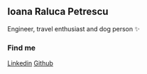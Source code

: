 ## Ioana Raluca Petrescu

Engineer, travel enthusiast and dog person ✨

### Find me
[Linkedin](https://www.linkedin.com/in/ioanarpetrescu/)
[Github](https://github.com/ralucapetrescu)
